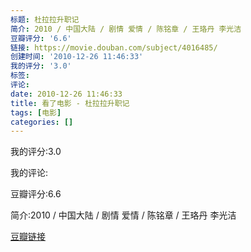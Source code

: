 ```yaml
---
标题: 杜拉拉升职记
简介: 2010 / 中国大陆 / 剧情 爱情 / 陈铭章 / 王珞丹 李光洁
豆瓣评分: '6.6'
链接: https://movie.douban.com/subject/4016485/
创建时间: '2010-12-26 11:46:33'
我的评分: '3.0'
标签:
评论:
date: 2010-12-26 11:46:33
title: 看了电影 - 杜拉拉升职记
tags: [电影]
categories: []
---
```


我的评分:3.0

我的评论:

豆瓣评分:6.6

简介:2010 / 中国大陆 / 剧情 爱情 / 陈铭章 / 王珞丹 李光洁

[豆瓣链接](https://movie.douban.com/subject/4016485/)

